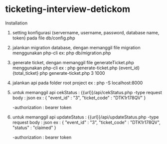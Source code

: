 # ticketing-interview-detickom

Installation

1. setting konfigurasi (servername, username, password, database name, token) pada file db/config.php

2. jalankan migration database, dengan memanggil file migration menggunakan php-cli
    ex: php db/migration.php
    
3. generate ticket, dengan memanggil file generateTicket.php menggunakan php-cli
    ex : php generate-ticket.php {event_id} {total_ticket}
         php generate-ticket.php 3 1000
         
4. jalankan api pada folder root project
    ex :  php -S localhost:8000 

5. untuk memanggil api cekStatus : {{url}}/api/cekStatus.php 
    -type request body : json
        ex :
        {
            "event_id" : "3",
            "ticket_code" : "DTK1r178QV"
        }
    
    -authorization : bearer token
   
  
 5. untuk memanggil api updateStatus : {{url}}/api/updateStatus.php 
    -type request body : json
        ex :
        {
            "event_id" : "3",
            "ticket_code" : "DTK1r178QV",
            "status" : "claimed"
        }

    -authorization : bearer token
